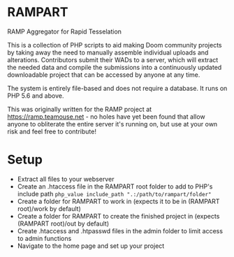 # RAMPART
RAMP Aggregator for Rapid Tesselation

This is a collection of PHP scripts to aid making Doom community projects by taking away the need to manually assemble individual uploads and alterations. Contributors submit their WADs to a server, which will extract the needed data and compile the submissions into a continuously updated downloadable project that can be accessed by anyone at any time.

The system is entirely file-based and does not require a database. It runs on PHP 5.6 and above.

This was originally written for the RAMP project at https://ramp.teamouse.net - no holes have yet been found that allow anyone to obliterate the entire server it's running on, but use at your own risk and feel free to contribute!

# Setup

- Extract all files to your webserver
- Create an .htaccess file in the RAMPART root folder to add to PHP's include path
```php_value include_path ".:/path/to/rampart/folder"```
- Create a folder for RAMPART to work in (expects it to be in (RAMPART root)/work by default)
- Create a folder for RAMPART to create the finished project in (expects (RAMPART root)/out by default)
- Create .htaccess and .htpasswd files in the admin folder to limit access to admin functions
- Navigate to the home page and set up your project
